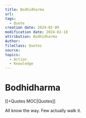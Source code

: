 ```yaml
---
title: Bodhidharma
url: 
tags:
  - Quote
creation date: 2024-02-09
modification date: 2024-02-18
attribution: Bodhidharma
Author: 
fileClass: Quotes
source: 
topics:
  - Action
  - Knowledge
---
```


# Bodhidharma

[[+Quotes MOC|Quotes]]

All know the way. Few actually walk it.
